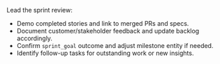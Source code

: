 Lead the sprint review:
- Demo completed stories and link to merged PRs and specs.
- Document customer/stakeholder feedback and update backlog accordingly.
- Confirm `sprint_goal` outcome and adjust milestone entity if needed.
- Identify follow-up tasks for outstanding work or new insights.
